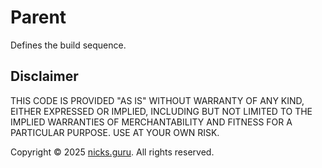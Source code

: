 # Parent

Defines the build sequence.

## Disclaimer

THIS CODE IS PROVIDED "AS IS" WITHOUT WARRANTY OF ANY KIND, EITHER EXPRESSED OR IMPLIED, INCLUDING BUT NOT LIMITED
TO THE IMPLIED WARRANTIES OF MERCHANTABILITY AND FITNESS FOR A PARTICULAR PURPOSE. USE AT YOUR OWN RISK.

Copyright © 2025 [nicks.guru](https://nicks.guru). All rights reserved.
